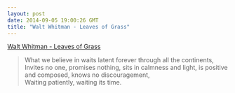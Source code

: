 ```yaml
---
layout: post
date: 2014-09-05 19:00:26 GMT
title: "Walt Whitman - Leaves of Grass"
---
```

<a href="http://www.amazon.in/gp/product/1416523715/ref=as_li_tl?ie=UTF8&camp=3626&creative=24822&creativeASIN=1416523715&linkCode=as2&tag=arpstum-21">Walt Whitman - Leaves of Grass</a><img src="http://ir-in.amazon-adsystem.com/e/ir?t=arpstum-21&l=as2&o=31&a=1416523715" width="1" height="1" border="0" alt="" style="border:none !important; margin:0px !important;" />

<blockquote>What we believe in waits latent forever through all the continents,<br/>
Invites no one, promises nothing, sits in calmness and light, is positive and composed, knows no discouragement,<br/>
Waiting patiently, waiting its time.</blockquote>